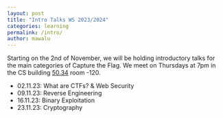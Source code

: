 ```yaml
---
layout: post
title: "Intro Talks WS 2023/2024"
categories: learning
permalink: /intro/
author: mawalu
---
```


Starting on the 2nd of November, we will be holding introductory talks for the main categories of Capture the Flag.
We meet on Thursdays at 7pm in the CS building [50.34](https://www.kit.edu/campusplan/) room -120.

 * 02.11.23: What are CTFs? & Web Security
 * 09.11.23: Reverse Engineering
 * 16.11.23: Binary Exploitation
 * 23.11.23: Cryptography

